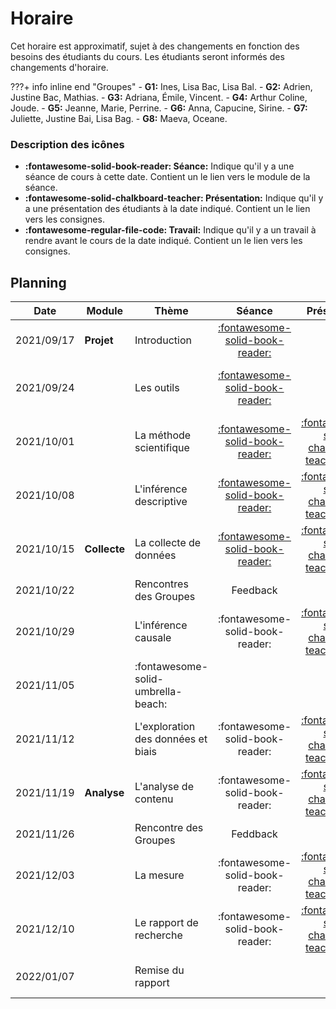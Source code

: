 # Horaire

Cet horaire est approximatif, sujet à des changements en fonction des besoins des étudiants du cours. Les étudiants seront informés des changements d'horaire.

???+ info inline end "Groupes"
    - **G1:** Ines, Lisa Bac, Lisa Bal.
    - **G2:** Adrien, Justine Bac, Mathias.
    - **G3:** Adriana, Émile, Vincent.
    - **G4:** Arthur Coline, Joude.
    - **G5:** Jeanne, Marie, Perrine.
    - **G6:** Anna, Capucine, Sirine.
    - **G7:** Juliette, Justine Bai, Lisa Bag.
    - **G8:** Maeva, Oceane.


### Description des icônes
- **:fontawesome-solid-book-reader: Séance:** Indique qu'il y a une séance de cours à cette date. Contient un le lien vers le module de la séance.
- **:fontawesome-solid-chalkboard-teacher: Présentation:** Indique qu'il y a une présentation des étudiants à la date indiqué. Contient un le lien vers les consignes.
- **:fontawesome-regular-file-code: Travail:** Indique qu'il y a un travail à rendre avant le cours de la date indiqué. Contient un le lien vers les consignes.


## Planning

| Date       | Module       | Thème                                  | Séance                                                              | Présentation                                                                   | Travail                                                                                                                                                     |
| -          | -            | -                                      | :-:                                                                 | :-:                                                                            | :-:                                                                                                                                                         |
| 2021/09/17 | **Projet**   | Introduction                           | [:fontawesome-solid-book-reader:](modules/introduction.md)          |                                                                                |                                                                                                                                                             |
| 2021/09/24 |              | Les outils                             | [:fontawesome-solid-book-reader:](modules/tools.md)                 |                                                                                | [**:fontawesome-regular-paper-plane: Initiation**](resources/onboarding.md)                                                                                 |
| 2021/10/01 |              | La méthode scientifique                | [:fontawesome-solid-book-reader:](modules/science.md)               | [:fontawesome-solid-chalkboard-teacher: - **G8**](activities/participation.md) |                                                                                                                                                             |
| 2021/10/08 |              | L'inférence descriptive                | [:fontawesome-solid-book-reader:](modules/descriptive-inference.md) | [:fontawesome-solid-chalkboard-teacher: - **G3**](activities/participation.md) |                                                                                                                                                             |
| 2021/10/15 | **Collecte** | La collecte de données                 | [:fontawesome-solid-book-reader:](modules/literature-review.md)     | [:fontawesome-solid-chalkboard-teacher: - **G2**](activities/participation.md) | [**:fontawesome-regular-file-code: TP1**](https://colab.research.google.com/github/mickaeltemporao/mdss-materials/blob/main/projet-de-recherche.ipynb)      |
| 2021/10/22 |              | Rencontres des Groupes                 | Feedback                                                            |                                                                                |                                                                                                                                                             |
| 2021/10/29 |              | L'inférence causale                    | :fontawesome-solid-book-reader:                                     | [:fontawesome-solid-chalkboard-teacher: - **G1**](activities/participation.md) |                                                                                                                                                             |
| 2021/11/05 |              | :fontawesome-solid-umbrella-beach:     |                                                                     |                                                                                |                                                                                                                                                             |
| 2021/11/12 |              | L'exploration des données et biais     | :fontawesome-solid-book-reader:                                     | [:fontawesome-solid-chalkboard-teacher: - **G4**](activities/participation.md) |                                                                                                                                                             |
| 2021/11/19 | **Analyse**  | L'analyse de contenu                   | :fontawesome-solid-book-reader:                                     | [:fontawesome-solid-chalkboard-teacher: - **G6**](activities/participation.md) | [**:fontawesome-regular-file-code: TP2**](https://colab.research.google.com/github/mickaeltemporao/mdss-materials/blob/main/rapport-de-collecte.ipynb)      |
| 2021/11/26 |              | Rencontre des Groupes                  | Feddback                                                            |                                                                                |                                                                                                                                                             |
| 2021/12/03 |              | La mesure                              | :fontawesome-solid-book-reader:                                     | [:fontawesome-solid-chalkboard-teacher: - **G5**](activities/participation.md) |                                                                                                                                                             |
| 2021/12/10 |              | Le rapport de recherche                | :fontawesome-solid-book-reader:                                     | [:fontawesome-solid-chalkboard-teacher: - **G7**](activities/participation.md) |                                                                                                                                                             |
| 2022/01/07 |              | Remise du rapport                      |                                                                     |                                                                                | [**:fontawesome-regular-file-code: Rapport**](https://colab.research.google.com/github/mickaeltemporao/mdss-materials/blob/main/rapport-de-recherche.ipynb) |

